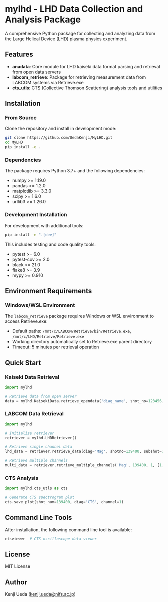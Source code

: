 # mylhd - LHD Data Collection and Analysis Package

A comprehensive Python package for collecting and analyzing data from the Large Helical Device (LHD) plasma physics experiment.

## Features

- **anadata**: Core module for LHD kaiseki data format parsing and retrieval from open data servers
- **labcom_retrieve**: Package for retrieving measurement data from LABCOM systems via Retrieve.exe
- **cts_utls**: CTS (Collective Thomson Scattering) analysis tools and utilities

## Installation

### From Source

Clone the repository and install in development mode:

```bash
git clone https://github.com/UedaKenji/MyLHD.git
cd MyLHD
pip install -e .
```

### Dependencies

The package requires Python 3.7+ and the following dependencies:

- numpy >= 1.19.0
- pandas >= 1.2.0
- matplotlib >= 3.3.0
- scipy >= 1.6.0
- urllib3 >= 1.26.0

### Development Installation

For development with additional tools:

```bash
pip install -e ".[dev]"
```

This includes testing and code quality tools:
- pytest >= 6.0
- pytest-cov >= 2.0
- black >= 21.0
- flake8 >= 3.9
- mypy >= 0.910

## Environment Requirements

### Windows/WSL Environment

The `labcom_retrieve` package requires Windows or WSL environment to access Retrieve.exe:
- Default paths: `/mnt/c/LABCOM/Retrieve/bin/Retrieve.exe`, `/mnt/c/LHD/Retrieve/Retrieve.exe`
- Working directory automatically set to Retrieve.exe parent directory
- Timeout: 5 minutes per retrieval operation

## Quick Start

### Kaiseki Data Retrieval

```python
import mylhd

# Retrieve data from open server
data = mylhd.KaisekiData.retrieve_opendata('diag_name', shot_no=123456, subno=1)
```

### LABCOM Data Retrieval

```python
import mylhd

# Initialize retriever
retriever = mylhd.LHDRetriever()

# Retrieve single channel data
lhd_data = retriever.retrieve_data(diag='Mag', shotno=139400, subshot=1, channel=32, time_axis=True)

# Retrieve multiple channels
multi_data = retriever.retrieve_multiple_channels('Mag', 139400, 1, [1,2,3,4])
```

### CTS Analysis

```python
import mylhd.cts_utls as cts

# Generate CTS spectrogram plot
cts.save_plot(shot_num=139400, diag='CTS', channel=1)
```

## Command Line Tools

After installation, the following command line tool is available:

```bash
ctsviewer  # CTS oscilloscope data viewer
```

## License

MIT License

## Author

Kenji Ueda (kenji.ueda@nifs.ac.jp)

